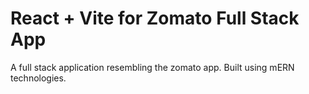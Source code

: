 # React + Vite for Zomato Full Stack App
A full stack application resembling the zomato app. Built using mERN technologies.